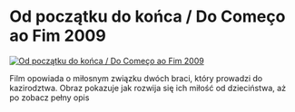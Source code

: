 Od początku do końca / Do Começo ao Fim 2009 
=============
[![Od początku do końca / Do Começo ao Fim 2009 ](http://vidos.pl/images/player.gif)](http://vidos.pl/od-poczatku-do-konca-do-comeo-ao-fim-2009)

 Film opowiada o miłosnym związku dwóch braci, który prowadzi do kazirodztwa. Obraz pokazuje jak rozwija się ich miłość od dzieciństwa, aż po zobacz pełny opis
